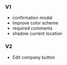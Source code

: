 ### V1
- confirmation modal
- Improve color scheme
- required comments
- shadow current location
### V2
- Edit company button
